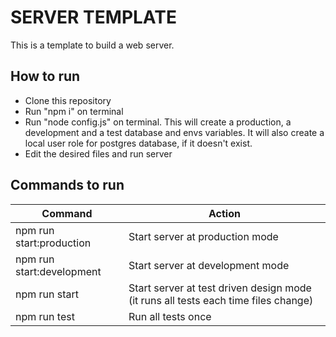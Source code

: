 # SERVER TEMPLATE

This is a template to build a web server.

## How to run

-   Clone this repository
-   Run "npm i" on terminal
-   Run "node config.js" on terminal. This will create a production, a development and a test database and envs variables. It will also create a local user role for postgres database, if it doesn't exist.
-   Edit the desired files and run server

## Commands to run

| Command                   | Action                                                                             |
| ------------------------- | ---------------------------------------------------------------------------------- |
| npm run start:production  | Start server at production mode                                                    |
| npm run start:development | Start server at development mode                                                   |
| npm run start             | Start server at test driven design mode (it runs all tests each time files change) |
| npm run test              | Run all tests once                                                                 |
